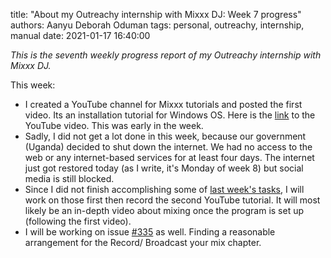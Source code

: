 title: "About my Outreachy internship with Mixxx DJ: Week 7 progress"
authors: Aanyu Deborah Oduman
tags: personal, outreachy, internship, manual
date: 2021-01-17 16:40:00

_This is the seventh weekly progress report of my Outreachy internship with Mixxx DJ._

This week:

- I created a YouTube channel for Mixxx tutorials and posted the first video. Its an installation tutorial for Windows OS. Here is the [link](https://www.youtube.com/watch?v=F0tTUb-JpzY) to the YouTube video. This was early in the week.
- Sadly, I did not get a lot done in this week, because our government (Uganda) decided to shut down the internet. We had no access to the web or any internet-based services for at least four days.
  The internet just got restored today (as I write, it's Monday of week 8) but social media is still blocked.
- Since I did not finish accomplishing some of [last week's tasks]({filename}/news/2021-01-04-week-5-progress-report.md), I will work on those first then record the second YouTube tutorial. It will most likely be an in-depth video about mixing once the program is set up (following the first video).
- I will be working on issue [#335](https://github.com/mixxxdj/manual/issues/335) as well. Finding a reasonable arrangement for the Record/ Broadcast your mix chapter.

